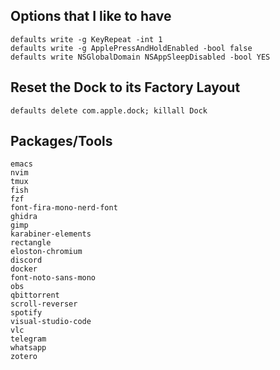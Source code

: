 ## Options that I like to have
```
defaults write -g KeyRepeat -int 1
defaults write -g ApplePressAndHoldEnabled -bool false
defaults write NSGlobalDomain NSAppSleepDisabled -bool YES
```
## Reset the Dock to its Factory Layout
```
defaults delete com.apple.dock; killall Dock
```
## Packages/Tools
    emacs
    nvim
    tmux
    fish
    fzf
    font-fira-mono-nerd-font
    ghidra
    gimp
    karabiner-elements
    rectangle
    eloston-chromium
    discord
    docker
    font-noto-sans-mono
    obs
    qbittorrent
    scroll-reverser
    spotify
    visual-studio-code
    vlc
    telegram
    whatsapp
    zotero

